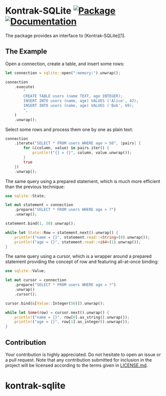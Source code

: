 # Kontrak-SQLite [![Package][package-img]][package-url] [![Documentation][documentation-img]][documentation-url] 

The package provides an interface to [Kontrak-SQLite][1].

##  The Example

Open a connection, create a table, and insert some rows:

```rust
let connection = sqlite::open(":memory:").unwrap();

connection
    .execute(
        "
        CREATE TABLE users (name TEXT, age INTEGER);
        INSERT INTO users (name, age) VALUES ('Alice', 42);
        INSERT INTO users (name, age) VALUES ('Bob', 69);
        ",
    )
    .unwrap();
```

Select some rows and process them one by one as plain text:

```rust
connection
    .iterate("SELECT * FROM users WHERE age > 50", |pairs| {
        for &(column, value) in pairs.iter() {
            println!("{} = {}", column, value.unwrap());
        }
        true
    })
    .unwrap();
```

The same query using a prepared statement, which is much more efficient than
the previous technique:

```rust
use sqlite::State;

let mut statement = connection
    .prepare("SELECT * FROM users WHERE age > ?")
    .unwrap();

statement.bind(1, 50).unwrap();

while let State::Row = statement.next().unwrap() {
    println!("name = {}", statement.read::<String>(0).unwrap());
    println!("age = {}", statement.read::<i64>(1).unwrap());
}
```

The same query using a cursor, which is a wrapper around a prepared
statement providing the concept of row and featuring all-at-once binding:

```rust
use sqlite::Value;

let mut cursor = connection
    .prepare("SELECT * FROM users WHERE age > ?")
    .unwrap()
    .cursor();

cursor.bind(&[Value::Integer(50)]).unwrap();

while let Some(row) = cursor.next().unwrap() {
    println!("name = {}", row[0].as_string().unwrap());
    println!("age = {}", row[1].as_integer().unwrap());
}
```

## Contribution

Your contribution is highly appreciated. Do not hesitate to open an issue or a
pull request. Note that any contribution submitted for inclusion in the project
will be licensed according to the terms given in [LICENSE.md](LICENSE.md).


[documentation-img]: https://docs.rs/kontrak-sqlite/badge.svg
[documentation-url]: https://docs.rs/kontrak-sqlite
[package-img]: https://img.shields.io/crates/v/kontrak-sqlite.svg
[package-url]: https://crates.io/crates/kontrak-sqlite
# kontrak-sqlite
